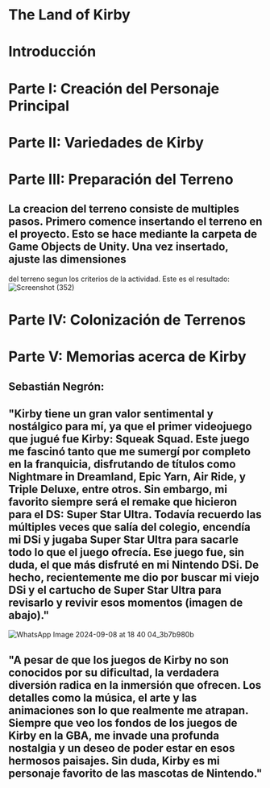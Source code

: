 # The Land of Kirby
# Introducción
# Parte I: Creación del Personaje Principal
# Parte II: Variedades de Kirby

# Parte III: Preparación del Terreno

## La creacion del terreno consiste de multiples pasos. Primero comence insertando el terreno en el proyecto. Esto se hace mediante la carpeta de Game Objects de Unity. Una vez insertado, ajuste las dimensiones
del terreno segun los criterios de la actividad. Este es el resultado:
![Screenshot (352)](https://github.com/user-attachments/assets/c17b02cc-8052-480b-b2ff-0363568e75b8)

# Parte IV: Colonización de Terrenos
# Parte V: Memorias acerca de Kirby
## Sebastián Negrón: 
## "Kirby tiene un gran valor sentimental y nostálgico para mí, ya que el primer videojuego que jugué fue Kirby: Squeak Squad. Este juego me fascinó tanto que me sumergí por completo en la franquicia, disfrutando de títulos como Nightmare in Dreamland, Epic Yarn, Air Ride, y Triple Deluxe, entre otros. Sin embargo, mi favorito siempre será el remake que hicieron para el DS: Super Star Ultra. Todavía recuerdo las múltiples veces que salía del colegio, encendía mi DSi y jugaba Super Star Ultra para sacarle todo lo que el juego ofrecía. Ese juego fue, sin duda, el que más disfruté en mi Nintendo DSi. De hecho, recientemente me dio por buscar mi viejo DSi y el cartucho de Super Star Ultra para revisarlo y revivir esos momentos (imagen de abajo)."

![WhatsApp Image 2024-09-08 at 18 40 04_3b7b980b](https://github.com/user-attachments/assets/60ee40a6-ef19-44ee-ab48-1a0eb275f491)

## "A pesar de que los juegos de Kirby no son conocidos por su dificultad, la verdadera diversión radica en la inmersión que ofrecen. Los detalles como la música, el arte y las animaciones son lo que realmente me atrapan. Siempre que veo los fondos de los juegos de Kirby en la GBA, me invade una profunda nostalgia y un deseo de poder estar en esos hermosos paisajes. Sin duda, Kirby es mi personaje favorito de las mascotas de Nintendo."
